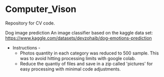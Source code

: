 # Computer_Vison
Repository for CV code. 

Dog image prediction 
An image classifier based on the kaggle data set:
https://www.kaggle.com/datasets/devzohaib/dog-emotions-prediction

- Instructions -
  - Photos quantity in each category was reduced to 500 sample.  This was to avoid hitting processing limits with google colab.  
  - Reduce the quantiy of files and save in a zip called 'pictures' for easy processing with minimal code adjustments.
